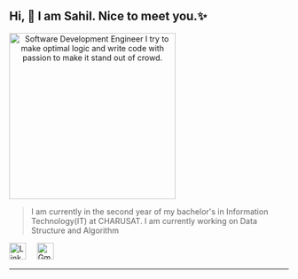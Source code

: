 ## Hi, 👋 I am Sahil. Nice to meet you.✨
<img src="https://dhyey6602.github.io/assets/avatar.png" alt="Software Development Engineer 
I try to make optimal logic and write code with passion to make it stand out of crowd. " height="300px" style="text-align:center;"/>

> I am currently in the second year of my bachelor's in Information Technology(IT) at CHARUSAT. I am currently working on Data Structure and Algorithm

<a href="https://www.linkedin.com/in/sahil-sojitra-b50b9a20a" style="display:inline;"><img src="https://media-exp1.licdn.com/dms/image/C4D0BAQGyOWvr4W0Pow/company-logo_200_200/0?e=2159024400&v=beta&t=itrwplyUUwPAVxqxN8THySQds9p401UaOtZIurSBVnA" alt="LinkedIn" height="30px"></a> &nbsp; &nbsp;
<a href="https://www.linkedin.com/in/sahil-sojitra-b50b9a20a" style="display:inline;"><img src="https://ssl.gstatic.com/ui/v1/icons/mail/rfr/logo_gmail_lockup_default_1x.png" alt="Gmail" height="30px"></a>

---
